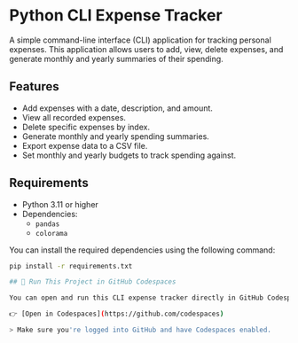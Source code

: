 # Python CLI Expense Tracker

A simple command-line interface (CLI) application for tracking personal expenses. This application allows users to add, view, delete expenses, and generate monthly and yearly summaries of their spending.

## Features

- Add expenses with a date, description, and amount.
- View all recorded expenses.
- Delete specific expenses by index.
- Generate monthly and yearly spending summaries.
- Export expense data to a CSV file.
- Set monthly and yearly budgets to track spending against.

## Requirements

- Python 3.11 or higher
- Dependencies:
  - `pandas`
  - `colorama`

You can install the required dependencies using the following command:

```bash
pip install -r requirements.txt

## 🔗 Run This Project in GitHub Codespaces

You can open and run this CLI expense tracker directly in GitHub Codespaces:

👉 [Open in Codespaces](https://github.com/codespaces)

> Make sure you're logged into GitHub and have Codespaces enabled.

